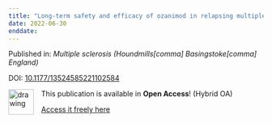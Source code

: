 ```yaml
---
title: "Long-term safety and efficacy of ozanimod in relapsing multiple sclerosis: Up to 5 years of follow-up in the DAYBREAK open-label extension trial."
date: 2022-06-30
enddate:
---
```


Published in: *Multiple sclerosis (Houndmills[comma] Basingstoke[comma] England)*

DOI: [10.1177/13524585221102584](https://doi.org/10.1177/13524585221102584)

<img src="https://upload.wikimedia.org/wikipedia/commons/thumb/7/77/Open_Access_logo_PLoS_transparent.svg/800px-Open_Access_logo_PLoS_transparent.svg.png" alt="drawing" width="50" align="left"/> &nbsp;&nbsp;&nbsp;This publication is available in **Open Access**! (Hybrid OA)

&nbsp;&nbsp;&nbsp;<a href="https://journals.sagepub.com/doi/pdf/10.1177/13524585221102584">Access it freely here</a>

